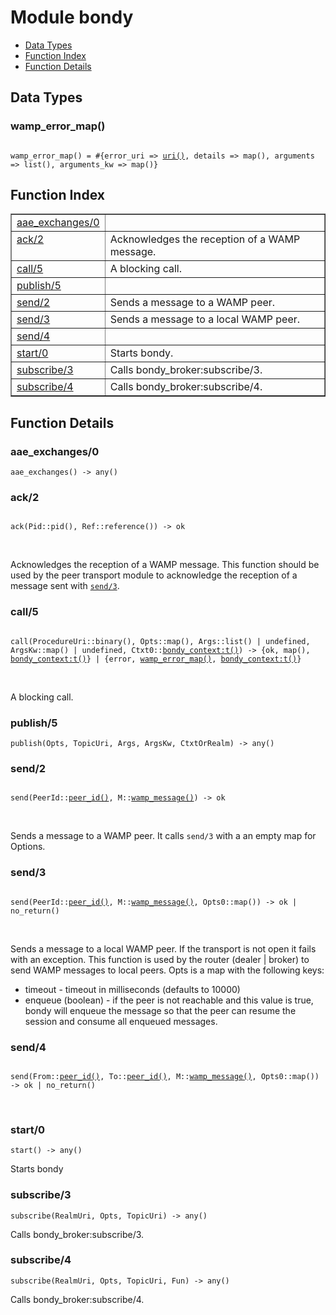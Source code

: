 

# Module bondy #
* [Data Types](#types)
* [Function Index](#index)
* [Function Details](#functions)

<a name="types"></a>

## Data Types ##




### <a name="type-wamp_error_map">wamp_error_map()</a> ###


<pre><code>
wamp_error_map() = #{error_uri =&gt; <a href="#type-uri">uri()</a>, details =&gt; map(), arguments =&gt; list(), arguments_kw =&gt; map()}
</code></pre>

<a name="index"></a>

## Function Index ##


<table width="100%" border="1" cellspacing="0" cellpadding="2" summary="function index"><tr><td valign="top"><a href="#aae_exchanges-0">aae_exchanges/0</a></td><td></td></tr><tr><td valign="top"><a href="#ack-2">ack/2</a></td><td>
Acknowledges the reception of a WAMP message.</td></tr><tr><td valign="top"><a href="#call-5">call/5</a></td><td>
A blocking call.</td></tr><tr><td valign="top"><a href="#publish-5">publish/5</a></td><td></td></tr><tr><td valign="top"><a href="#send-2">send/2</a></td><td>
Sends a message to a WAMP peer.</td></tr><tr><td valign="top"><a href="#send-3">send/3</a></td><td>
Sends a message to a local WAMP peer.</td></tr><tr><td valign="top"><a href="#send-4">send/4</a></td><td></td></tr><tr><td valign="top"><a href="#start-0">start/0</a></td><td>
Starts bondy.</td></tr><tr><td valign="top"><a href="#subscribe-3">subscribe/3</a></td><td>Calls bondy_broker:subscribe/3.</td></tr><tr><td valign="top"><a href="#subscribe-4">subscribe/4</a></td><td>Calls bondy_broker:subscribe/4.</td></tr></table>


<a name="functions"></a>

## Function Details ##

<a name="aae_exchanges-0"></a>

### aae_exchanges/0 ###

`aae_exchanges() -> any()`

<a name="ack-2"></a>

### ack/2 ###

<pre><code>
ack(Pid::pid(), Ref::reference()) -&gt; ok
</code></pre>
<br />

Acknowledges the reception of a WAMP message. This function should be used by
the peer transport module to acknowledge the reception of a message sent with
[`send/3`](#send-3).

<a name="call-5"></a>

### call/5 ###

<pre><code>
call(ProcedureUri::binary(), Opts::map(), Args::list() | undefined, ArgsKw::map() | undefined, Ctxt0::<a href="bondy_context.md#type-t">bondy_context:t()</a>) -&gt; {ok, map(), <a href="bondy_context.md#type-t">bondy_context:t()</a>} | {error, <a href="#type-wamp_error_map">wamp_error_map()</a>, <a href="bondy_context.md#type-t">bondy_context:t()</a>}
</code></pre>
<br />

A blocking call.

<a name="publish-5"></a>

### publish/5 ###

`publish(Opts, TopicUri, Args, ArgsKw, CtxtOrRealm) -> any()`

<a name="send-2"></a>

### send/2 ###

<pre><code>
send(PeerId::<a href="#type-peer_id">peer_id()</a>, M::<a href="#type-wamp_message">wamp_message()</a>) -&gt; ok
</code></pre>
<br />

Sends a message to a WAMP peer.
It calls `send/3` with a an empty map for Options.

<a name="send-3"></a>

### send/3 ###

<pre><code>
send(PeerId::<a href="#type-peer_id">peer_id()</a>, M::<a href="#type-wamp_message">wamp_message()</a>, Opts0::map()) -&gt; ok | no_return()
</code></pre>
<br />

Sends a message to a local WAMP peer.
If the transport is not open it fails with an exception.
This function is used by the router (dealer | broker) to send WAMP messages
to local peers.
Opts is a map with the following keys:

* timeout - timeout in milliseconds (defaults to 10000)
* enqueue (boolean) - if the peer is not reachable and this value is true,
bondy will enqueue the message so that the peer can resume the session and
consume all enqueued messages.

<a name="send-4"></a>

### send/4 ###

<pre><code>
send(From::<a href="#type-peer_id">peer_id()</a>, To::<a href="#type-peer_id">peer_id()</a>, M::<a href="#type-wamp_message">wamp_message()</a>, Opts0::map()) -&gt; ok | no_return()
</code></pre>
<br />

<a name="start-0"></a>

### start/0 ###

`start() -> any()`

Starts bondy

<a name="subscribe-3"></a>

### subscribe/3 ###

`subscribe(RealmUri, Opts, TopicUri) -> any()`

Calls bondy_broker:subscribe/3.

<a name="subscribe-4"></a>

### subscribe/4 ###

`subscribe(RealmUri, Opts, TopicUri, Fun) -> any()`

Calls bondy_broker:subscribe/4.

